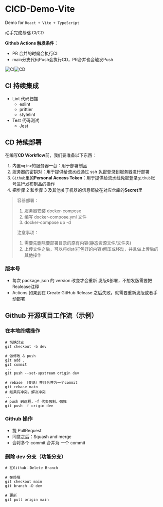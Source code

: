 # CICD-Demo-Vite

Demo for `React + Vite + TypeScript`

动手完成基础 CI/CD

**Github Actions 触发条件：**

- PR 合并的时候会执行CI
- main分支代码Push会执行CD，PR合并也会触发Push

![CI](https://github.com/lhp96/CICD-Demo-Vite/actions/workflows/ci.yml/badge.svg)![CD](https://github.com/lhp96/CICD-Demo-Vite/actions/workflows/cd.yml/badge.svg)

## CI 持续集成

- Lint 代码扫描
  - eslint
  - prittier
  - stylelint
- Test 代码测试
  - Jest

## CD 持续部署

在编写**CD Workflow**前，我们要准备以下东西：

1. 内置`nginx`的服务器一台：用于部署制品
2. 服务器的密钥对：用于提供给流水线通过 ssh 免密登录到服务器进行部署
3. `Github`里的**Personal Access Token**：用于提供给流水线免密登录`github`账号进行发布制品的操作
4. 把步骤 2 和步骤 3 及其他关于机器的信息都放在对应仓库的**Secret**里

> 容器部署：
>
> 1. 服务器安装 docker-compose
> 2. 编写 docker-compose.yml 文件
> 3. docker-compose up -d
>
> 注意事项：
>
> 1. 需要先删除要部署目录的原有内容(静态资源文件/文件夹)
> 2. 上传文件之后，可以将dist(打包好的内容)解压或移动，并且做上传后的其他操作

### 版本号

- 每次 package.json 的 version 改变才会重新 发版&部署，不想发版需要把Realease注释
- Actions 如果到在 Create GitHub Release 之后失败，就需要重新发版或者手动部署

## Github 开源项目工作流（示例）

### 在本地终端操作

```shell
# 切换分支
git checkout -b dev

# 做修改 & push
git add .
git commit
...
git push --set-upstream origin dev

# rebase （变基）并且合并为一个commit
git rebase main
# 如果有冲突，解决冲突
...
# push 到远程，-f 代表强制，强推
git push -f origin dev
```

### Github 操作

- 提 PullRequest
- 同意之后：Squash and merge
- 会将多个 commit 合并为 一个 commit

### 删除 dev 分支（功能分支）

```shell
# 在Github：Delete Branch

# 在终端
git checkout main
git branch -D dev

# 更新
git pull origin main
```
